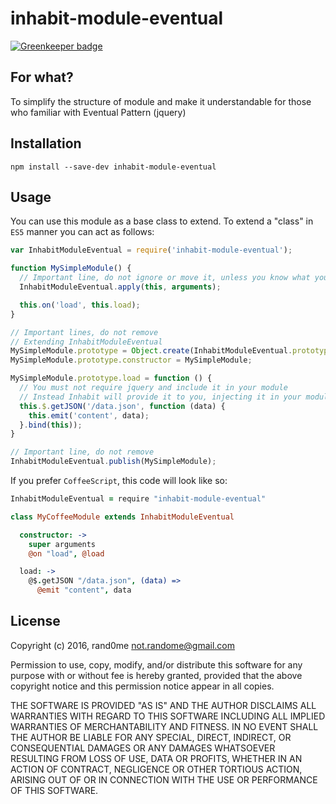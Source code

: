 # inhabit-module-eventual

[![Greenkeeper badge](https://badges.greenkeeper.io/rand0me/node-inhabit-module-eventual.svg)](https://greenkeeper.io/)

## For what?
To simplify the structure of module and make it understandable for those who familiar with Eventual Pattern (jquery)

## Installation
    npm install --save-dev inhabit-module-eventual

## Usage
You can use this module as a base class to extend. To extend a "class" in `ES5` manner you can act as follows:
```javascript
var InhabitModuleEventual = require('inhabit-module-eventual');

function MySimpleModule() {
  // Important line, do not ignore or move it, unless you know what you do
  InhabitModuleEventual.apply(this, arguments);

  this.on('load', this.load);
}

// Important lines, do not remove
// Extending InhabitModuleEventual
MySimpleModule.prototype = Object.create(InhabitModuleEventual.prototype);
MySimpleModule.prototype.constructor = MySimpleModule;

MySimpleModule.prototype.load = function () {
  // You must not require jquery and include it in your module
  // Instead Inhabit will provide it to you, injecting it in your module under the hood
  this.$.getJSON('/data.json', function (data) {
    this.emit('content', data);
  }.bind(this));
}

// Important line, do not remove
InhabitModuleEventual.publish(MySimpleModule);
```

If you prefer `CoffeeScript`, this code will look like so:
```coffeescript
InhabitModuleEventual = require "inhabit-module-eventual"

class MyCoffeeModule extends InhabitModuleEventual

  constructor: ->
    super arguments
    @on "load", @load

  load: ->
    @$.getJSON "/data.json", (data) =>
      @emit "content", data
```

## License

Copyright (c) 2016, rand0me <not.randome@gmail.com>

Permission to use, copy, modify, and/or distribute this software for any
purpose with or without fee is hereby granted, provided that the above
copyright notice and this permission notice appear in all copies.

THE SOFTWARE IS PROVIDED "AS IS" AND THE AUTHOR DISCLAIMS ALL WARRANTIES
WITH REGARD TO THIS SOFTWARE INCLUDING ALL IMPLIED WARRANTIES OF
MERCHANTABILITY AND FITNESS. IN NO EVENT SHALL THE AUTHOR BE LIABLE FOR
ANY SPECIAL, DIRECT, INDIRECT, OR CONSEQUENTIAL DAMAGES OR ANY DAMAGES
WHATSOEVER RESULTING FROM LOSS OF USE, DATA OR PROFITS, WHETHER IN AN
ACTION OF CONTRACT, NEGLIGENCE OR OTHER TORTIOUS ACTION, ARISING OUT OF
OR IN CONNECTION WITH THE USE OR PERFORMANCE OF THIS SOFTWARE.
